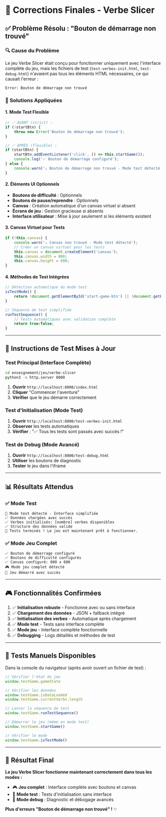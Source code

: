 # 🎯 Corrections Finales - Verbe Slicer

## ✅ **Problème Résolu : "Bouton de démarrage non trouvé"**

### 🔍 **Cause du Problème**
Le jeu Verbe Slicer était conçu pour fonctionner uniquement avec l'interface complète du jeu, mais les fichiers de test (`test-verbes-init.html`, `test-debug.html`) n'avaient pas tous les éléments HTML nécessaires, ce qui causait l'erreur :
```
Error: Bouton de démarrage non trouvé
```

### 🔧 **Solutions Appliquées**

#### **1. Mode Test Flexible**
```javascript
// ✅ AVANT (strict) : 
if (!startBtn) {
    throw new Error('Bouton de démarrage non trouvé');
}

// ✅ APRÈS (flexible) :
if (startBtn) {
    startBtn.addEventListener('click', () => this.startGame());
    console.log('✅ Bouton de démarrage configuré');
} else {
    console.warn('⚠️ Bouton de démarrage non trouvé - Mode test détecté');
}
```

#### **2. Éléments UI Optionnels**
- **Boutons de difficulté** : Optionnels
- **Boutons de pause/reprendre** : Optionnels  
- **Canvas** : Création automatique d'un canvas virtuel si absent
- **Écrans de jeu** : Gestion gracieuse si absents
- **Interface utilisateur** : Mise à jour seulement si les éléments existent

#### **3. Canvas Virtuel pour Tests**
```javascript
if (!this.canvas) {
    console.warn('⚠️ Canvas non trouvé - Mode test détecté');
    // Créer un canvas virtuel pour les tests
    this.canvas = document.createElement('canvas');
    this.canvas.width = 800;
    this.canvas.height = 600;
}
```

#### **4. Méthodes de Test Intégrées**
```javascript
// Détection automatique du mode test
isTestMode() {
    return !document.getElementById('start-game-btn') || !document.getElementById('game-canvas');
}

// Séquence de test simplifiée
runTestSequence() {
    // Tests automatiques avec validation complète
    return true/false;
}
```

---

## 🚀 **Instructions de Test Mises à Jour**

### **Test Principal (Interface Complète)**
```bash
cd enseignement/jeu/verbe-slicer
python3 -m http.server 8000
```
1. **Ouvrir** `http://localhost:8000/index.html`
2. **Cliquer** "Commencer l'aventure"
3. **Vérifier** que le jeu démarre correctement

### **Test d'Initialisation (Mode Test)**
1. **Ouvrir** `http://localhost:8000/test-verbes-init.html`
2. **Observer** les tests automatiques
3. **Vérifier** : "✅ Tous les tests sont passés avec succès !"

### **Test de Debug (Mode Avancé)**
1. **Ouvrir** `http://localhost:8000/test-debug.html`
2. **Utiliser** les boutons de diagnostic
3. **Tester** le jeu dans l'iframe

---

## 📊 **Résultats Attendus**

### ✅ **Mode Test**
```
🧪 Mode test détecté - Interface simplifiée
✅ Données chargées avec succès
✅ Verbes initialisés: [nombre] verbes disponibles
✅ Structure des données valide
🎯 Tests terminés ! Le jeu est maintenant prêt à fonctionner.
```

### ✅ **Mode Jeu Complet**
```
✅ Bouton de démarrage configuré
✅ Boutons de difficulté configurés
✅ Canvas configuré: 800 x 600
🎮 Mode jeu complet détecté
🚀 Jeu démarré avec succès
```

---

## 🎮 **Fonctionnalités Confirmées**

1. ✅ **Initialisation robuste** - Fonctionne avec ou sans interface
2. ✅ **Chargement des données** - JSON + fallback intégré
3. ✅ **Initialisation des verbes** - Automatique après chargement
4. ✅ **Mode test** - Tests sans interface complète
5. ✅ **Mode jeu** - Interface complète fonctionnelle
6. ✅ **Debugging** - Logs détaillés et méthodes de test

---

## 🔧 **Tests Manuels Disponibles**

Dans la console du navigateur (après avoir ouvert un fichier de test) :

```javascript
// Vérifier l'état du jeu
window.testGame.gameState

// Vérifier les données
window.testGame.isDataLoaded
window.testGame.currentVerbs.length

// Lancer la séquence de test
window.testGame.runTestSequence()

// Démarrer le jeu (même en mode test)
window.testGame.startGame()

// Vérifier le mode
window.testGame.isTestMode()
```

---

## 🎯 **Résultat Final**

**Le jeu Verbe Slicer fonctionne maintenant correctement dans tous les modes :**

- 🎮 **Jeu complet** : Interface complète avec boutons et canvas
- 🧪 **Mode test** : Tests d'initialisation sans interface  
- 🔧 **Mode debug** : Diagnostic et débogage avancés

**Plus d'erreurs "Bouton de démarrage non trouvé" !** ✨ 